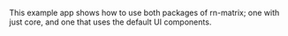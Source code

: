 This example app shows how to use both packages of rn-matrix; one with just core, and one that uses the default UI components.

